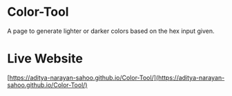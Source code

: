 # Color-Tool
A page to generate lighter or darker colors based on the hex input given.

# Live Website
[https://aditya-narayan-sahoo.github.io/Color-Tool/](https://aditya-narayan-sahoo.github.io/Color-Tool/)